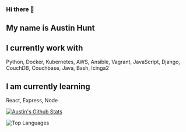 ### Hi there 👋

## My name is Austin Hunt

## I currently work with 
Python, Docker, Kubernetes, AWS, Ansible, Vagrant, JavaScript, Django, CouchDB, Couchbase, Java, Bash, Icinga2

## I am currently learning 

React, Express, Node

[![Austin's Github Stats](https://github-readme-stats.vercel.app/api?username=austinjhunt&show_icons=true&count_private=true)](https://github.com/anuraghazra/github-readme-stats)

![Top Languages](https://github-readme-stats.vercel.app/api/top-langs/?username=austinjhunt&theme=tokyonight)
 
